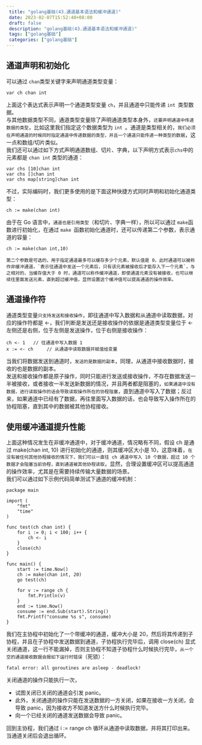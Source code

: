 ```yaml
--- 
 title: "golang基础(43.通道基本语法和缓冲通道)" 
 date: 2023-02-07T15:52:40+08:00 
 draft: false 
 description: "golang基础(43.通道基本语法和缓冲通道)" 
 tags: ["golang基础"] 
 categories: ["golang基础"] 
---
```

## 通道声明和初始化
可以通过 `chan`类型关键字来声明通道类型变量：
```
var ch chan int 
```
上面这个表达式表示声明一个通道类型变量 `ch`，并且通道中只能传递 `int `类型数据。<br />与其他数据类型不同，通道类型变量除了声明通道类型本身外，`还要声明通道中传递数据的类型`，比如这里我们指定这个数据类型为 `int `。通道是类型相关的，`我们必须在声明通道的时候同时指定通道中传递数据的类型，并且一个通道只能传递一种类型的数据`，这一点和数组/切片类似。<br />我们还可以通过如下方式声明通道数组、切片、字典，以下声明方式表示`chs`中的元素都是 `chan int` 类型的通道：
```
var chs [10]chan int
var chs []chan int
var chs map[string]chan int
```
不过，实际编码时，我们更多使用的是下面这种快捷方式同时声明和初始化通道类型：
```
ch := make(chan int)
```
由于在 Go 语言中，`通道也是引用类型`（和切片、字典一样），所以可以通过 `make`函数进行初始化，在通过 `make `函数初始化通道时，还可以传递第二个参数，表示通道的容量：
```
ch := make(chan int,10)
```
	第二个参数是可选的，用于指定通道最多可以缓存多少个元素，默认值是 0，此时通道可以被称作非缓冲通道，`表示往通道中发送一个元素后，只有该元素被接收后才能存入下一个元素`，与之相对的，当缓存值大于 0 时，通道可以称作缓冲通道，即使通道元素没有被接收，也可以继续往里面发送元素，直到超过缓冲值，显然设置这个缓冲值可以提高通道的操作效率。

## 通道操作符
通道类型变量`只支持发送和接收操作`，即往通道中写入数据和从通道中读取数据，对应的操作符都是 <-，我们判断是发送还是接收操作的依据是通道类型变量位于 <- 左侧还是右侧，位于左侧是发送操作，位于右侧是接收操作：
```
ch <- 1   // 往通道中写入数据 1
x := <- ch     // 从通道中读取数据并赋值给变量
```
当我们将数据发送到通道时，`发送的是数据的副本`，同理，从通道中接收数据时，接收的也是数据的副本。<br />发送和接收操作都是原子操作，同时只能进行发送或接收操作，不存在数据发送一半被接收，或者接收一半发送新数据的情况，并且两者都是阻塞的，`如果通道中没有数据，进行读取操作的话会导致读取操作所在的协程阻塞`，直到通道中写入了数据；反过来，如果通道中已经有了数据，再往里面写入数据的话，也会导致写入操作所在的协程阻塞，直到其中的数据被其他协程接收。

## 使用缓冲通道提升性能
上面这种情况发生在非缓冲通道中，对于缓冲通道，情况略有不同，假设 ch 是通过 make(chan int, 10) 进行初始化的通道，则其缓冲区大小是 10，这意味着，`在没有被任何其他协程接收的情况下，我们可以一直往 ch 通道中写入 10 个数据，超过 10 个数据才会阻塞当前协程，直到通道被其他协程读取`，显然，合理设置缓冲区可以提高通道的操作效率，尤其是在需要持续传输大量数据的场景。<br />我们可以通过如下示例代码简单测试下通道的缓冲机制：
```
package main

import (
	"fmt"
	"time"
)

func test(ch chan int) {
	for i := 0; i < 100; i++ {
		ch <- i
	}
	close(ch)
}

func main() {
	start := time.Now()
	ch := make(chan int, 20)
	go test(ch)

	for v := range ch {
		fmt.Println(v)
	}
	end := time.Now()
	consume := end.Sub(start).String()
	fmt.Printf("consume %s s", consume)
}
```
我们在主协程中初始化了一个带缓冲的通道，缓冲大小是 20，然后将其传递到子协程，并且在子协程中发送数据到通道，子协程执行完毕后，调用 close(ch) 显式关闭通道，这一行不能漏掉，否则主协程不知道子协程什么时候执行完毕，`从一个空的通道接收数据会报如下运行时错误`（死锁）：
```
fatal error: all goroutines are asleep - deadlock!
```
关闭通道的操作只能执行一次，

- 试图关闭已关闭的通道会引发 panic。
- 此外，关闭通道的操作只能在发送数据的一方关闭，如果在接收一方关闭，会导致 panic，因为接收方不知道发送方什么时候执行完毕。
- 向一个已经关闭的通道发送数据会导致 panic。

回到主协程，我们通过 i := range ch 循环从通道中读取数据，并将其打印出来。当通道关闭后会退出循环。
